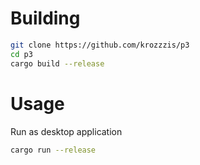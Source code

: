 # Building

```bash
git clone https://github.com/krozzzis/p3
cd p3
cargo build --release
```

# Usage

Run as desktop application
```bash
cargo run --release
```
